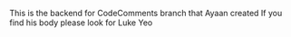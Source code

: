 This is the backend for CodeComments branch that Ayaan created
If you find his body please look for Luke Yeo
